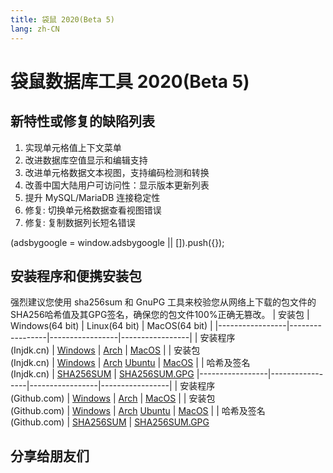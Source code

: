 ```yaml
---
title: 袋鼠 2020(Beta 5)
lang: zh-CN
---
```


# 袋鼠数据库工具 2020(Beta 5)

## 新特性或修复的缺陷列表
1. 实现单元格值上下文菜单
2. 改进数据库空值显示和编辑支持
3. 改进单元格数据文本视图，支持编码检测和转换
4. 改善中国大陆用户可访问性：显示版本更新列表
5. 提升 MySQL/MariaDB 连接稳定性
6. 修复: 切换单元格数据查看视图错误
7. 修复: 复制数据列长短名错误

<div>
    <ins class="adsbygoogle"
        style="display:block; text-align:center;"
        data-ad-layout="in-article"
        data-ad-format="fluid"
        data-ad-client="ca-pub-3975819313740938"
        data-ad-slot="6760827895"></ins>
    <script2 type="text/javascript">
        (adsbygoogle = window.adsbygoogle || []).push({});
    </script2>
</div>


## 安装程序和便携安装包
强烈建议您使用 sha256sum 和 GnuPG 工具来校验您从网络上下载的包文件的SHA256哈希值及其GPG签名，确保您的包文件100%正确无篡改。
| 安装包          | Windows(64 bit) | Linux(64 bit)   | MacOS(64 bit)   |
|-----------------|-----------------|-----------------|-----------------|
| 安装程序<br/>(Injdk.cn) | [Windows](https://d4.injdk.cn/dbkangaroo/v1.0.5.201019/kangaroo-1.0.5.201019-AMD64.exe) | [Arch](https://d4.injdk.cn/dbkangaroo/v1.0.5.201019/kangaroo-1.0.5.201019-1-x86_64.pkg.tar.xz) | [MacOS](https://d4.injdk.cn/dbkangaroo/v1.0.5.201019/kangaroo-1.0.5.201019-macos.dmg) |
| 安装包<br/>(Injdk.cn)  | [Windows](https://d4.injdk.cn/dbkangaroo/v1.0.5.201019/kangaroo-1.0.5.201019-AMD64.7z) | [Arch](https://d4.injdk.cn/dbkangaroo/v1.0.5.201019/kangaroo-1.0.5.201019-arch.tar.gz) [Ubuntu](https://d4.injdk.cn/dbkangaroo/v1.0.5.201019/kangaroo-1.0.5.201019-ubuntu.tar.gz) | [MacOS](https://d4.injdk.cn/dbkangaroo/v1.0.5.201019/kangaroo-1.0.5.201019-macos.tar.gz) |
| 哈希及签名<br/>(Injdk.cn) | [SHA256SUM](https://d4.injdk.cn/dbkangaroo/v1.0.5.201019/kangaroo-1.0.5.201019.sha256sum) | [SHA256SUM.GPG](https://d4.injdk.cn/dbkangaroo/v1.0.5.201019/kangaroo-1.0.5.201019.sha256sum.asc)
|-----------------|-----------------|-----------------|-----------------|
| 安装程序<br/>(Github.com) | [Windows](https://github.com/dbkangaroo/kangaroo/releases/download/v1.0.5.201019/kangaroo-1.0.5.201019-AMD64.exe) | [Arch](https://github.com/dbkangaroo/kangaroo/releases/download/v1.0.5.201019/kangaroo-1.0.5.201019-1-x86_64.pkg.tar.xz) | [MacOS](https://github.com/dbkangaroo/kangaroo/releases/download/v1.0.5.201019/kangaroo-1.0.5.201019-macos.dmg) |
| 安装包<br/>(Github.com)  | [Windows](https://github.com/dbkangaroo/kangaroo/releases/download/v1.0.5.201019/kangaroo-1.0.5.201019-AMD64.7z) | [Arch](https://github.com/dbkangaroo/kangaroo/releases/download/v1.0.5.201019/kangaroo-1.0.5.201019-arch.tar.gz) [Ubuntu](https://github.com/dbkangaroo/kangaroo/releases/download/v1.0.5.201019/kangaroo-1.0.5.201019-ubuntu.tar.gz) | [MacOS](https://github.com/dbkangaroo/kangaroo/releases/download/v1.0.5.201019/kangaroo-1.0.5.201019-macos.tar.gz) |
| 哈希及签名<br/>(Github.com) | [SHA256SUM](https://github.com/dbkangaroo/kangaroo/releases/download/v1.0.5.201019/kangaroo-1.0.5.201019.sha256sum) | [SHA256SUM.GPG](https://github.com/dbkangaroo/kangaroo/releases/download/v1.0.5.201019/kangaroo-1.0.5.201019.sha256sum.asc)

## 分享给朋友们
<social-share :networks="['qq', 'weibo', 'douban', 'facebook', 'twitter', 'telegram', 'line', 'skype', 'linkedin']" />